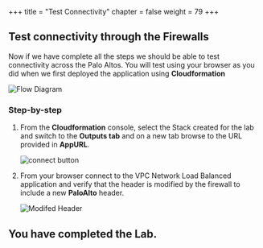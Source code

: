 +++
title = "Test Connectivity"
chapter = false
weight = 79
+++

## Test connectivity through the Firewalls

Now if we have complete all the steps we should be able to test connectivity across the Palo Altos. You will test using your browser as you did when we first deployed the application using **Cloudformation**

![Flow Diagram](/images/lab2-test-diagram.png)

### Step-by-step

1. From the **Cloudformation** console, select the Stack created for the lab and switch to the **Outputs tab** and on a new tab browse to the URL provided in **AppURL**.

   ![connect button](/images/test-cfn-outputs.png)

1. From your browser connect to the VPC Network Load Balanced application and verify that the header is modified by the firewall to include a new **PaloAlto** header.

   ![Modifed Header](/images/test-PA-header.png)



## You have completed the Lab.
